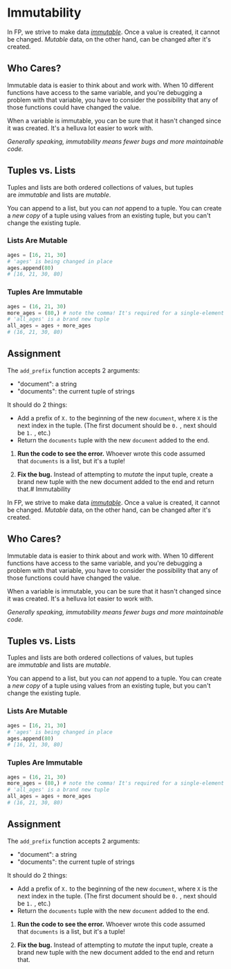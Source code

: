 # Immutability

In FP, we strive to make data _[immutable](https://en.wikipedia.org/wiki/Immutable_object)_. Once a value is created, it cannot be changed. _Mutable_ data, on the other hand, can be changed after it's created.

## Who Cares?

Immutable data is easier to think about and work with. When 10 different functions have access to the same variable, and you're debugging a problem with that variable, you have to consider the possibility that any of those functions could have changed the value.

When a variable is immutable, you can be sure that it hasn't changed since it was created. It's a helluva lot easier to work with.

_Generally speaking, immutability means fewer bugs and more maintainable code._

## Tuples vs. Lists

Tuples and lists are both ordered collections of values, but tuples are _immutable_ and lists are _mutable_.

You can append to a list, but you can _not_ append to a tuple. You can create a _new copy_ of a tuple using values from an existing tuple, but you can't change the existing tuple.

### Lists Are Mutable

```python
ages = [16, 21, 30]
# 'ages' is being changed in place
ages.append(80)
# [16, 21, 30, 80]
```

### Tuples Are Immutable

```python
ages = (16, 21, 30)
more_ages = (80,) # note the comma! It's required for a single-element tuple
# 'all_ages' is a brand new tuple
all_ages = ages + more_ages
# (16, 21, 30, 80)
```

## Assignment

The `add_prefix` function accepts 2 arguments:

- "document": a string
- "documents": the current tuple of strings

It should do 2 things:

- Add a prefix of `X.` to the beginning of the new `document`, where `X` is the next index in the tuple. (The first document should be `0.` , next should be `1.` , etc.)
- Return the `documents` tuple with the new `document` added to the end.

1. **Run the code to see the error.** Whoever wrote this code assumed that `documents` is a list, but it's a tuple!
    
2. **Fix the bug.** Instead of attempting to _mutate_ the input tuple, create a brand new tuple with the new document added to the end and return that.# Immutability

In FP, we strive to make data _[immutable](https://en.wikipedia.org/wiki/Immutable_object)_. Once a value is created, it cannot be changed. _Mutable_ data, on the other hand, can be changed after it's created.

## Who Cares?

Immutable data is easier to think about and work with. When 10 different functions have access to the same variable, and you're debugging a problem with that variable, you have to consider the possibility that any of those functions could have changed the value.

When a variable is immutable, you can be sure that it hasn't changed since it was created. It's a helluva lot easier to work with.

_Generally speaking, immutability means fewer bugs and more maintainable code._

## Tuples vs. Lists

Tuples and lists are both ordered collections of values, but tuples are _immutable_ and lists are _mutable_.

You can append to a list, but you can _not_ append to a tuple. You can create a _new copy_ of a tuple using values from an existing tuple, but you can't change the existing tuple.

### Lists Are Mutable

```python
ages = [16, 21, 30]
# 'ages' is being changed in place
ages.append(80)
# [16, 21, 30, 80]
```

### Tuples Are Immutable

```python
ages = (16, 21, 30)
more_ages = (80,) # note the comma! It's required for a single-element tuple
# 'all_ages' is a brand new tuple
all_ages = ages + more_ages
# (16, 21, 30, 80)
```

## Assignment

The `add_prefix` function accepts 2 arguments:

- "document": a string
- "documents": the current tuple of strings

It should do 2 things:

- Add a prefix of `X.` to the beginning of the new `document`, where `X` is the next index in the tuple. (The first document should be `0.` , next should be `1.` , etc.)
- Return the `documents` tuple with the new `document` added to the end.

1. **Run the code to see the error.** Whoever wrote this code assumed that `documents` is a list, but it's a tuple!
    
2. **Fix the bug.** Instead of attempting to _mutate_ the input tuple, create a brand new tuple with the new document added to the end and return that.